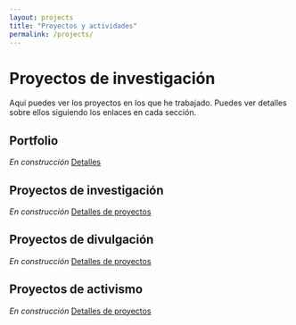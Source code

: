 ```yaml
---
layout: projects
title: "Proyectos y actividades"
permalink: /projects/
---
```


# Proyectos de investigación
Aquí puedes ver los proyectos en los que he trabajado. Puedes ver detalles sobre ellos siguiendo los enlaces en cada sección.

## Portfolio
*En construcción*
[Detalles](/projects/portfolio.md)

## Proyectos de investigación
*En construcción*
[Detalles de proyectos](/projects/research/research.md)
  
## Proyectos de divulgación
*En construcción*
[Detalles de proyectos](/projects/divulgacion/divulgacion.md)

## Proyectos de activismo
*En construcción*
[Detalles de proyectos](/projects/activismo/activismo.md)
